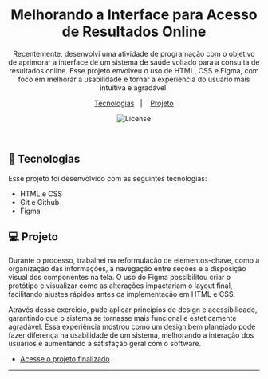 <h1 align="center">Melhorando a Interface para Acesso de Resultados Online</h1>

<p align="center">
Recentemente, desenvolvi uma atividade de programação com o objetivo de aprimorar a interface de um sistema de saúde voltado para a consulta de resultados online. 
Esse projeto envolveu o uso de HTML, CSS e Figma, com foco em melhorar a usabilidade e tornar a experiência do usuário mais intuitiva e agradável.<br/>
</p>

<p align="center">
  <a href="#-tecnologias">Tecnologias</a>&nbsp;&nbsp;&nbsp;|&nbsp;&nbsp;&nbsp;
  <a href="#-projeto">Projeto</a>
</p>

<p align="center">
  <img alt="License" src="https://github.com/user-attachments/assets/0201192f-79fe-4039-8c1c-1bf2ea17ff51">
</p>

<br>

## 🚀 Tecnologias

Esse projeto foi desenvolvido com as seguintes tecnologias:

- HTML e CSS
- Git e Github
- Figma

## 💻 Projeto

Durante o processo, trabalhei na reformulação de elementos-chave, como a organização das informações, a navegação entre seções e a disposição visual dos componentes na tela. O uso do Figma possibilitou criar o protótipo e visualizar como as alterações impactariam o layout final, facilitando ajustes rápidos antes da implementação em HTML e CSS.

Através desse exercício, pude aplicar princípios de design e acessibilidade, garantindo que o sistema se tornasse mais funcional e esteticamente agradável. Essa experiência mostrou como um design bem planejado pode fazer diferença na usabilidade de um sistema, melhorando a interação dos usuários e aumentando a satisfação geral com o software.

- [Acesse o projeto finalizado]( https://klausenjoao.github.io/resultadosOnline/)


---
